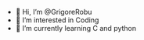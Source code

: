 - 👋 Hi, I’m @GrigoreRobu
- 👀 I’m interested in Coding
- 🌱 I’m currently learning C and python

<!---
GrigoreRobu/GrigoreRobu is a ✨ special ✨ repository because its `README.md` (this file) appears on your GitHub profile.
You can click the Preview link to take a look at your changes.
--->

